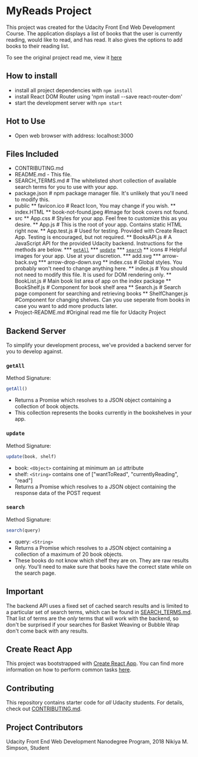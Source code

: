 # MyReads Project

This project was created for the Udacity Front End Web Development Course. The application displays a list of books that the user is currently reading, would like to read, and has read. It also gives the options to add books to their reading list.

To see the original project read me, view it [here](Project-README.md)

## How to install

* install all project dependencies with `npm install`
* install React DOM Router using 'npm install --save react-router-dom'
* start the development server with `npm start`

## Hot to Use
* Open web browser with address: localhost:3000

## Files Included

* CONTRIBUTING.md
* README.md - This file.
* SEARCH_TERMS.md # The whitelisted short collection of available search terms for you to use with your app.
* package.json # npm package manager file. It's unlikely that you'll need to modify this.
* public
** favicon.ico # React Icon, You may change if you wish.
** index.HTML
** book-not-found.jpeg #Image for book covers not found.
* src
** App.css # Styles for your app. Feel free to customize this as you desire.
** App.js # This is the root of your app. Contains static HTML right now.
** App.test.js # Used for testing. Provided with Create React App. Testing is encouraged, but not required.
** BooksAPI.js # A JavaScript API for the provided Udacity backend. Instructions for the methods are below.
*** [`getAll`](#getall)
*** [`update`](#update)
*** [`search`](#search)
** icons # Helpful images for your app. Use at your discretion.
*** add.svg
*** arrow-back.svg
*** arrow-drop-down.svg
** index.css # Global styles. You probably won't need to change anything here.
** index.js # You should not need to modify this file. It is used for DOM rendering only.
** BookList.js # Main book list area of app on the index package
** BookShelf.js # Component for book shelf area
** Search.js # Search page component for searching and retrieving books
** ShelfChanger.js #Component for changing shelves. Can you use seperate from books in case you want to add more products later.
* Project-README.md #Original read me file for Udacity Project

## Backend Server

To simplify your development process, we've provided a backend server for you to develop against.

### `getAll`

Method Signature:

```js
getAll()
```

* Returns a Promise which resolves to a JSON object containing a collection of book objects.
* This collection represents the books currently in the bookshelves in your app.

### `update`

Method Signature:

```js
update(book, shelf)
```

* book: `<Object>` containing at minimum an `id` attribute
* shelf: `<String>` contains one of ["wantToRead", "currentlyReading", "read"]  
* Returns a Promise which resolves to a JSON object containing the response data of the POST request

### `search`

Method Signature:

```js
search(query)
```

* query: `<String>`
* Returns a Promise which resolves to a JSON object containing a collection of a maximum of 20 book objects.
* These books do not know which shelf they are on. They are raw results only. You'll need to make sure that books have the correct state while on the search page.

## Important
The backend API uses a fixed set of cached search results and is limited to a particular set of search terms, which can be found in [SEARCH_TERMS.md](SEARCH_TERMS.md). That list of terms are the _only_ terms that will work with the backend, so don't be surprised if your searches for Basket Weaving or Bubble Wrap don't come back with any results.

## Create React App

This project was bootstrapped with [Create React App](https://github.com/facebookincubator/create-react-app). You can find more information on how to perform common tasks [here](https://github.com/facebookincubator/create-react-app/blob/master/packages/react-scripts/template/README.md).

## Contributing

This repository contains starter code for _all_ Udacity students.
For details, check out [CONTRIBUTING.md](CONTRIBUTING.md).

## Project Contributors
Udacity Front End Web Development Nanodegree Program, 2018
Nikiya M. Simpson, Student
